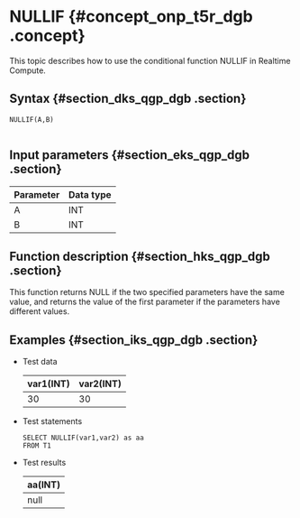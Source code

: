 # NULLIF {#concept_onp_t5r_dgb .concept}

This topic describes how to use the conditional function NULLIF in Realtime Compute.

## Syntax {#section_dks_qgp_dgb .section}

```
NULLIF(A,B)
			
```

## Input parameters {#section_eks_qgp_dgb .section}

|Parameter|Data type|
|---------|---------|
|A|INT|
|B|INT|

## Function description {#section_hks_qgp_dgb .section}

This function returns NULL if the two specified parameters have the same value, and returns the value of the first parameter if the parameters have different values.

## Examples {#section_iks_qgp_dgb .section}

-   Test data

    |var1\(INT\)|var2\(INT\)|
    |-----------|-----------|
    |30|30|

-   Test statements

    ```language-sql
    SELECT NULLIF(var1,var2) as aa
    FROM T1
    ```

-   Test results

    |aa\(INT\)|
    |---------|
    |null|


